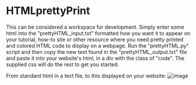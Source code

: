 # HTMLprettyPrint

This can be considered a workspace for development. Simply enter some html into the "prettyHTML_input.txt" formatted how you want it to appear on your tutorial, how-to site or other resource where you need pretty printed and colored HTML code to display on a webpage. Run the "prettyHTML.py" script and then copy the new text found in the "prettyHTML_output.txt" file and paste it into your website's html, in a div with the class of "code". The supplied css will do the rest to get you started.

From standard html in a text file, to this displayed on your website:
![image](https://user-images.githubusercontent.com/91503026/135024675-82b02aa2-a1f3-4880-8b3f-22249d4e1ff6.png)

